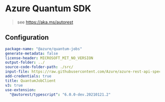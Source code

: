 # Azure Quantum SDK

> see https://aka.ms/autorest

## Configuration

```yaml
package-name: "@azure/quantum-jobs"
generate-metadata: false
license-header: MICROSOFT_MIT_NO_VERSION
output-folder: ../
source-code-folder-path: ./src/
input-file: https://raw.githubusercontent.com/Azure/azure-rest-api-specs/master/specification/quantum/data-plane/Microsoft.Quantum/preview/2019-11-04-preview/quantum.json
add-credentials: true
title: QuantumJobClient
v3: true
use-extension:
  "@autorest/typescript": "6.0.0-dev.20210121.2"
```
